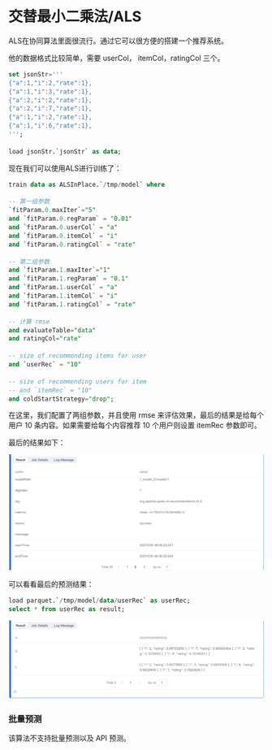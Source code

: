 # 交替最小二乘法/ALS

ALS在协同算法里面很流行。通过它可以很方便的搭建一个推荐系统。

他的数据格式比较简单，需要 userCol， itemCol，ratingCol 三个。

```sql
set jsonStr='''
{"a":1,"i":2,"rate":1},
{"a":1,"i":3,"rate":1},
{"a":2,"i":2,"rate":1},
{"a":2,"i":7,"rate":1},
{"a":1,"i":2,"rate":1},
{"a":1,"i":6,"rate":1},
''';

load jsonStr.`jsonStr` as data;
```

现在我们可以使用ALS进行训练了：

```sql
train data as ALSInPlace.`/tmp/model` where

-- 第一组参数
`fitParam.0.maxIter`="5"
and `fitParam.0.regParam` = "0.01"
and `fitParam.0.userCol` = "a"
and `fitParam.0.itemCol` = "i"
and `fitParam.0.ratingCol` = "rate"

-- 第二组参数   
and `fitParam.1.maxIter`="1"
and `fitParam.1.regParam` = "0.1"
and `fitParam.1.userCol` = "a"
and `fitParam.1.itemCol` = "i"
and `fitParam.1.ratingCol` = "rate"

-- 计算 rmse     
and evaluateTable="data"
and ratingCol="rate"

-- size of recommending items for user  
and `userRec` = "10"

-- size of recommending users for item
-- and `itemRec` = "10"
and coldStartStrategy="drop";
```

在这里，我们配置了两组参数，并且使用 rmse 来评估效果，最后的结果是给每个用户 10 条内容。如果需要给每个内容推荐 10 个用户则设置 itemRec 参数即可。

最后的结果如下：

<p align="center">
    <img src="/byzer-lang/zh-cn/ml/algs/images/als_result1.png" alt="name"  width="800"/>
</p>
可以看看最后的预测结果：

``` sql
load parquet.`/tmp/model/data/userRec` as userRec;
select * from userRec as result;
```


<p align="center">
    <img src="/byzer-lang/zh-cn/ml/algs/images/als_result2.png" alt="name"  width="800"/>
</p>

### 批量预测

该算法不支持批量预测以及 API 预测。